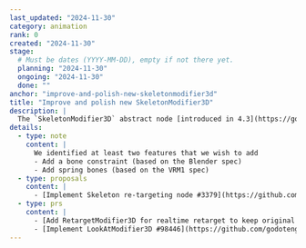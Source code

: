 ```yaml
---
last_updated: "2024-11-30"
category: animation
rank: 0
created: "2024-11-30"
stage:
  # Must be dates (YYYY-MM-DD), empty if not there yet.
  planning: "2024-11-30"
  ongoing: "2024-11-30"
  done: ""
anchor: "improve-and-polish-new-skeletonmodifier3d"
title: "Improve and polish new SkeletonModifier3D"
description: |
  The `SkeletonModifier3D` abstract node [introduced in 4.3](https://godotengine.org/releases/4.3/#animation-skeletonmodifier3d-node) helps users to modify and add new functionality to bones via script. We want to build upon that new structure to add new features to it.
details:
  - type: note
    content: |
      We identified at least two features that we wish to add
      - Add a bone constraint (based on the Blender spec)
      - Add spring bones (based on the VRM1 spec)
  - type: proposals
    content: |
      - [Implement Skeleton re-targeting node #3379](https://github.com/godotengine/godot-proposals/issues/3379)
  - type: prs
    content: |
      - [Add RetargetModifier3D for realtime retarget to keep original rest #97824](https://github.com/godotengine/godot/pull/97824)
      - [Implement LookAtModifier3D #98446](https://github.com/godotengine/godot/pull/98446)
---
```


